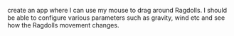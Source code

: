 create an app where I can use my mouse to drag around Ragdolls.  I should be able to configure various parameters such as gravity, wind etc and see how the Ragdolls movement changes. 